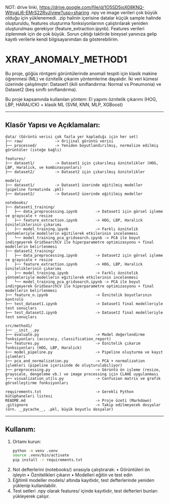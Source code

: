 NOT: drive linki, https://drive.google.com/file/d/1O5SD5joX08KNQ-WttyaLi6-EMrS22RvJ/view?usp=sharing
.npy ve image verileri çok büyük olduğu için yüklenemedi. 
.zip halinin içerisine datalar küçük sample halinde oluşturuldu, features oluşturma fonksiyonlarının çalıştırılarak yeniden oluşturulması gerekiyor (feature_extraction.ipynb). Features verileri ziplenmek için de çok büyük. Sorun çıktığı taktirde bireysel yanınıza gelip kayıtlı verilerle kendi bilgisayarımdan da gösterebilirim.



XRAY_ANOMALY_METHOD1
====================

Bu proje, göğüs röntgeni görüntülerinde anomali tespiti için klasik makine öğrenmesi (ML) ve öznitelik çıkarım yöntemlerine dayalıdır. İki veri kümesi üzerinde çalışılmıştır: Dataset1 (ikili sınıflandırma: Normal vs Pneumonia) ve Dataset2 (beş sınıflı sınıflandırma). 


Bu proje kapsamında kullanılan yöntem: El yapımı öznitelik çıkarımı  (HOG, LBP, HARALICK) + klasik ML (SVM, KNN, MLP, XGBoost)

------------------------------
Klasör Yapısı ve Açıklamaları:
------------------------------
```
data/ (Görüntü verisi çok fazla yer kapladığı için her set)
├── raw/              -> Orijinal görüntü verisi
├── processed/        -> Yeniden boyutlandırılmış, normalize edilmiş görüntüler (isteğe bağlı)

features/
├── dataset1/         -> Dataset1 için çıkarılmış öznitelikler (HOG, LBP, Haralick, ve kombinasyonları)
├── dataset2/         -> Dataset2 için çıkarılmış öznitelikler

models/
├── dataset1/         -> Dataset1 üzerinde eğitilmiş modeller (pipeline formatında .pkl)
├── dataset2/         -> Dataset2 üzerinde eğitilmiş modeller

notebooks/
├── dataset1_training/
│   ├── data_preprocessing.ipynb        -> Dataset1 için görsel işleme ve grayscale + resize
│   ├── feature_extraction.ipynb        -> HOG, LBP, Haralick özniteliklerinin çıkarımı
│   ├── model_training.ipynb            -> Farklı öznitelik yöntemleriyle modellerin eğitilerek etkilerinin incelenmesi
│   └── model_training_pca_gridsearch.ipynb -> PCA ile boyut indirgeyerek GridSearchCV ile hiperparametre optimizasyonu + final modellerin belirlenmesi
├── dataset2_training/
│   ├── data_preprocessing.ipynb        -> Dataset2 için görsel işleme ve grayscale + resize
│   ├── feature_extraction.ipynb        -> HOG, LBP, Haralick özniteliklerinin çıkarımı
│   ├── model_training.ipynb            -> Farklı öznitelik yöntemleriyle modellerin eğitilerek etkilerinin incelenmesi
│   └── model_training_pca_gridsearch.ipynb -> PCA ile boyut indirgeyerek GridSearchCV ile hiperparametre optimizasyonu + final modellerin belirlenmesi
├── feature_n.ipynb                     -> Öznitelik boyutlarının kontrolü
├── test_dataset1.ipynb                 -> Dataset1 final modelleriyle test sonuçları
├── test_dataset2.ipynb                 -> Dataset2 final modelleriyle test sonuçları

src/method1/
├── __init__.py
├── evaluate.py                         -> Model değerlendirme fonksiyonları (accuracy, classification_report)
├── features.py                         -> Öznitelik çıkarım fonksiyonları (HOG, LBP, Haralick)
├── model_pipeline.py                   -> Pipeline oluşturma ve kayıt işlemleri
├── pca_and_normalization.py            -> PCA + normalization işlemleri (pipeline içerisinde de oluşturulabiliyor)
├── preprocessing.py                    -> Görüntü ön işleme (resize, grayscale, dengeleme vb.) ve image processing için CLAHE uygulanması 
├── visualization_utils.py              -> Confusion matrix ve grafik görselleştirme fonksiyonları

requirements.txt                        -> Gerekli Python kütüphaneleri listesi
README.md                               -> Proje özeti (Markdown)
.gitignore                              -> Takip edilmeyecek dosyalar (örn. __pycache__, .pkl, büyük boyutlu dosyalar)
```
------------------------------
Kullanım:
------------------------------
1. Ortamı kurun:
   ```bash
   python -m venv .venv
   source .venv/bin/activate
   pip install -r requirements.txt
2.	Not defterlerini (notebooks/) sırasıyla çalıştırarak:
	•	Görüntüleri ön işleyin
	•	Öznitelikleri çıkarın
	•	Modelleri eğitin ve test edin
3.	Eğitimli modeller models/ altında kayıtlıdır, test defterlerinde yeniden yüklenip kullanılabilir.
4.	Test setleri .npy olarak features/ içinde kayıtlıdır, test defterleri bunları yükleyerek çalışır.

